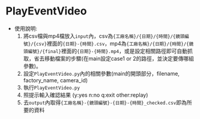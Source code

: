 # PlayEventVideo
- 使用說明:  
    1. 將csv檔與mp4檔放入`input`內，csv為`{工廠名稱}/{日期}/{時間}/{鏡頭編號}/{csv}`裡面的`{日期}-{時間}.csv`，mp4為`{工廠名稱}/{日期}/{時間}/{鏡頭編號}/{final}`裡面的`{日期}-{時間}.mp4`，或是設定相關路徑即可自動抓取，省去移動檔案的步驟(在main設定case1 or 2的路徑，並決定要傳哪組參數)。
    2. 設定`PlayEventVideo.py`內的相關參數(main的開頭部分，filename, factory_name, camera_id)
    3. 執行`PlayEventVideo.py`
    4. 照提示輸入確認結果 (y:yes  n:no  q:exit  other:replay)
    5. 去`output`內取得`{工廠名稱}-{鏡頭編號}-{日期}-{時間}_checked.csv`即為所要的資料